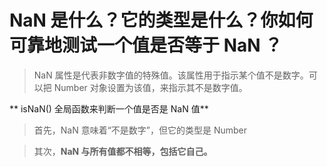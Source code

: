 # NaN 是什么？它的类型是什么？你如何可靠地测试一个值是否等于 NaN ？

> NaN 属性是代表非数字值的特殊值。该属性用于指示某个值不是数字。可以把 Number 对象设置为该值，来指示其不是数字值。

** isNaN() 全局函数来判断一个值是否是 NaN 值**


> 首先，NaN 意味着“不是数字”，但它的类型是 Number


> 其次，**NaN 与所有值都不相等，包括它自己。**


